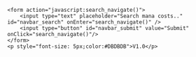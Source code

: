<html>
    <script type="text/javascript">
    function search_navigate() {
        var obj = document.getElementById("navbar_search");
        var keyword = obj.value;
        var dst = "https://scryfall.com/random?q=legal:commander+t:creature+mana=" + keyword;
        window.location = dst;
    }
    </script>

    <form action="javascript:search_navigate()">
        <input type="text" placeholder="Search mana costs.." id="navbar_search" onEnter="search_navigate()" />
        <input type="button" id="navbar_submit" value="Submit" onClick="search_navigate()"/>
    </form>
    <p style="font-size: 5px;color:#DBDBDB">V1.0</p>
</html>

